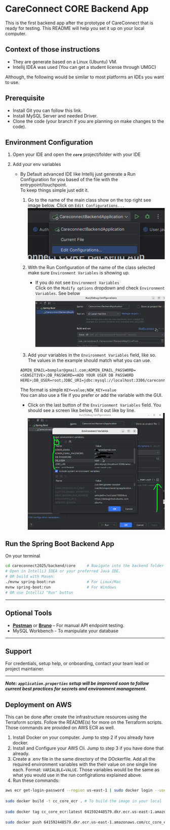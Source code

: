 # CareConnect CORE Backend App
This is the first backend app after the prototype of CareConnect that is ready for testing. 
This README will help you set it up on your local computer.


## Context of those instructions

- They are generate based on a Linux (Ubuntu) VM.
- Intellij IDEA was used (You can get a student license through UMGC)

Although, the following would be similar to most platforms an IDEs you want to use.

## Prerequisite
- Install Git you can follow this link.
- Install MySQL Server and needed Driver.
- Clone the code (your branch if you are planning on make changes to the code).


## Environment Configuration
1. Open your IDE and open the ***`core`*** project/folder with your IDE

2. Add your env variables
    
    - By Default advanced IDE like Intellij just generate a Run Configuration for you 
    based of the file with the entrypoint/touchpoint.<br/>To keep things simple just edit it.
        1. Go to the name of the main class show on the top right see image below. Click on `Edit Configurations...`
        ![Edit Configuration](_readme/Edit_Config.png)
    
        2. With the Run Configuration of the name of the class selected make sure `Environment Variables` is showing up.
        
            - If you do not see `Environment Variables`<br/>Click on the `Modify options` dropdown and check `Environment Variables`. See below
            ![Modify options](_readme/Modify_options.png)

        3. Add your variables in the `Environment Variables` field, like so. The values in the example should match what you can use.
        ```
        ADMIN_EMAIL=bomplar@gmail.com;ADMIN_EMAIL_PASSWORD=<SENSITIVE>;DB_PASSWORD=<ADD YOUR USER DB PASSWORD HERE>;DB_USER=root;JDBC_URI=jdbc:mysql://localhost:3306/careconnect;MAIL_HOSTNAME=smtp.gmail.com;MAIL_PORT=587
        ```
        
        The format is simple `KEY=value;NEW_KEY=value` <br/>You can also use a file if you prefer or add the variable with the GUI. 
        
        - Click on the last button of the `Envirionment Variables` field. You should see a screen like below, fill it out like by line.
                ![Add Environment Variables with GUI](_readme/Add_Variable_w_GUI.png)



## Run the Spring Boot Backend App
On your terminal
```bash
cd careconnect2025/backend/core     # Navigate into the backend folder
# Open in IntelliJ IDEA or your preferred Java IDE.
# OR build with Maven:
./mvnw spring-boot:run              # For Linux/Mac
mvnw spring-boot:run                # For Windows
# OR use IntelliJ "Run" button
```

---

## Optional Tools

* [**Postman**](https://www.postman.com/downloads/) or [**Bruno**](https://www.usebruno.com/downloads) – For manual API endpoint testing.
* MySQL Workbench - To manipulate your database

---

## Support

For credentials, setup help, or onboarding, contact your team lead or project maintainer.

---

***Note: `application.properties` setup will be improved soon to follow current best practices for secrets and environment management.***


## Deployment on AWS
This can be done after create the infrastructure resources using the Terraform scripts. Follow the README(s) for more on the Terraform scripts.
<br/>Those commands are provided on AWS ECR as well. 

1. Install Docker on your computer. Jump to step 2 if you already have docker.
2. Install and Configure your AWS Cli. Jump to step 3 if you have done that already.
3. Create a .env file in the same directory of the DOckerfile. Add all the required environment variables with the their value on one single line each. Format: `VARIALBLE=VALUE`. Those variables would be the same as what you would use in the run configirations explained above.
4. Run these commands: 
```sh
aws ecr get-login-password --region us-east-1 | sudo docker login --username AWS --password-stdin 641592448579.dkr.ecr.us-east-1.amazonaws.com # To authenticate to ECR

sudo docker build -t cc_core_ecr . # To build the image in your local

sudo docker tag cc_core_ecr:latest 641592448579.dkr.ecr.us-east-1.amazonaws.com/cc_core_ecr:latest # To create a new tag of the created image (Duplicate it with a new tag[name])

sudo docker push 641592448579.dkr.ecr.us-east-1.amazonaws.com/cc_core_ecr:latest # To push the image to AWS ECR
```